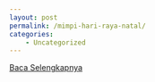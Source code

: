 ```yaml
---
layout: post
permalink: /mimpi-hari-raya-natal/
categories:
    - Uncategorized
---
```


[Baca Selengkapnya](/04)